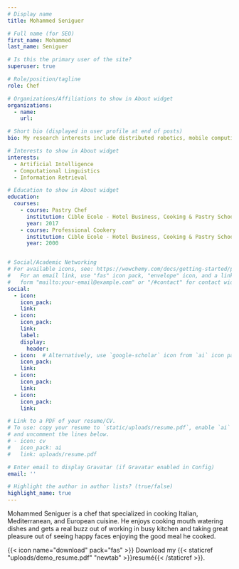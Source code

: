 ```yaml
---
# Display name
title: Mohammed Seniguer

# Full name (for SEO)
first_name: Mohammed
last_name: Seniguer

# Is this the primary user of the site?
superuser: true

# Role/position/tagline
role: Chef

# Organizations/Affiliations to show in About widget
organizations:
  - name: 
    url: 

# Short bio (displayed in user profile at end of posts)
bio: My research interests include distributed robotics, mobile computing and programmable matter.

# Interests to show in About widget
interests:
  - Artificial Intelligence
  - Computational Linguistics
  - Information Retrieval

# Education to show in About widget
education:
  courses:
    - course: Pastry Chef
      institution: Cible Ecole - Hotel Business, Cooking & Pastry School
      year: 2017
    - course: Professional Cookery
      institution: Cible Ecole - Hotel Business, Cooking & Pastry School
      year: 2000


# Social/Academic Networking
# For available icons, see: https://wowchemy.com/docs/getting-started/page-builder/#icons
#   For an email link, use "fas" icon pack, "envelope" icon, and a link in the
#   form "mailto:your-email@example.com" or "/#contact" for contact widget.
social:
  - icon: 
    icon_pack: 
    link: 
  - icon: 
    icon_pack: 
    link: 
    label: 
    display:
      header: 
  - icon:  # Alternatively, use `google-scholar` icon from `ai` icon pack
    icon_pack: 
    link: 
  - icon: 
    icon_pack: 
    link: 
  - icon: 
    icon_pack: 
    link: 

# Link to a PDF of your resume/CV.
# To use: copy your resume to `static/uploads/resume.pdf`, enable `ai` icons in `params.yaml`,
# and uncomment the lines below.
# - icon: cv
#   icon_pack: ai
#   link: uploads/resume.pdf

# Enter email to display Gravatar (if Gravatar enabled in Config)
email: ''

# Highlight the author in author lists? (true/false)
highlight_name: true
---
```


Mohammed Seniguer is a chef that specialized in cooking Italian, Mediterranean, and European cuisine. He enjoys cooking mouth watering dishes and gets a real buzz out of working in busy kitchen and taking great pleasure out of seeing happy faces enjoying the good meal he cooked.



{{< icon name="download" pack="fas" >}} Download my {{< staticref "uploads/demo_resume.pdf" "newtab" >}}resumé{{< /staticref >}}.
